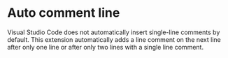 # Auto comment line



Visual Studio Code does not automatically insert single-line comments by default.
This extension automatically adds a line comment on the next line after only one line or after only two lines with a single line comment.


